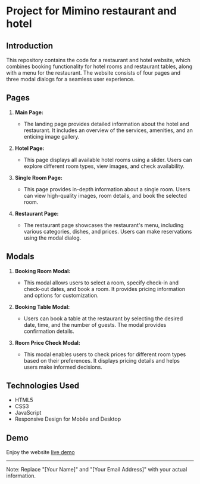 # Project for Mimino restaurant and hotel

## Introduction
This repository contains the code for a restaurant and hotel website, which combines booking functionality for hotel rooms and restaurant tables, along with a menu for the restaurant. The website consists of four pages and three modal dialogs for a seamless user experience.

## Pages
1. **Main Page:** 
   - The landing page provides detailed information about the hotel and restaurant. It includes an overview of the services, amenities, and an enticing image gallery.

2. **Hotel Page:**
   - This page displays all available hotel rooms using a slider. Users can explore different room types, view images, and check availability.

3. **Single Room Page:**
   - This page provides in-depth information about a single room. Users can view high-quality images, room details, and book the selected room.

4. **Restaurant Page:**
   - The restaurant page showcases the restaurant's menu, including various categories, dishes, and prices. Users can make reservations using the modal dialog.

## Modals
1. **Booking Room Modal:**
   - This modal allows users to select a room, specify check-in and check-out dates, and book a room. It provides pricing information and options for customization.

2. **Booking Table Modal:**
   - Users can book a table at the restaurant by selecting the desired date, time, and the number of guests. The modal provides confirmation details.

3. **Room Price Check Modal:**
   - This modal enables users to check prices for different room types based on their preferences. It displays pricing details and helps users make informed decisions.

## Technologies Used
- HTML5
- CSS3
- JavaScript
- Responsive Design for Mobile and Desktop

## Demo
Enjoy the website [live demo](https://slavyasanek.github.io/Restaurant-and-Hotel-Mimino/)

---

Note: Replace "[Your Name]" and "[Your Email Address]" with your actual information.
